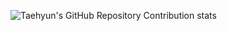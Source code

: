 
![Taehyun's GitHub Repository Contribution stats](https://github-contributor-stats.vercel.app/api?OUALIID=HwangTaehyun&limit=5)
